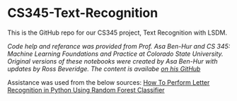 # CS345-Text-Recognition
This is the GitHub repo for our CS345 project, Text Recognition with LSDM.

*Code help and referance was provided from Prof. Asa Ben-Hur and CS 345: Machine Learning Foundations and Practice at Colorado State University.
Original versions of these notebooks were created by Asa Ben-Hur with updates by Ross Beveridge.
The content is availabe [on his GitHub](https://github.com/asabenhur/CS345)*

Assistance was used from the below sources:
[How To Perform Letter Recognition in Python Using Random Forest Classifier](https://pub.towardsai.net/how-to-perform-letter-recognition-in-python-using-random-forest-classifier-cdaca6a58e31)